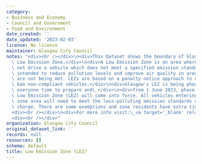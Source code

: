 ```yaml
---
category:
- Business and Economy
- Council and Government
- Food and Environment
date_created: ''
date_updated: '2023-02-03'
license: No licence
maintainer: Glasgow City Council
notes: "<div><br /></div>\n<div>This Dataset shows the boundary of Glasgow City Council\
  \ Low Emission Zone.</div>\n<div>A Low Emission Zone is an area where a person may\
  \ not drive a vehicle which does not meet a specified emission standard. LEZs are\
  \ intended to reduce pollution levels and improve air quality in areas where standards\
  \ are not being met. LEZs are based on a penalty notice approach to effectively\
  \ ban non-compliant vehicles.</div>\n<div>Glasgow's LEZ is being phased in to give\
  \ everyone time to prepare and\_</div>\n<div>from 1 June 2023, phase 2 (all vehicles)\_\
  \ Low Emission Zone (LEZ) will come into force. All vehicles entering the city centre\
  \ zone area will need to meet the less-polluting emission standards or face a penalty\
  \ charge. There are some exemptions and zone residents have extra time to comply.</div>\n\
  <div><br /></div>\n<div>For more info visit:\_<a target='_blank' rel='noopener noreferrer'>https://www.glasgow.gov.uk/index.aspx?articleid=23025</a></div>\n\
  <div><br /></div>"
organization: Glasgow City Council
original_dataset_link: ''
records: null
resources: []
schema: default
title: Low Emission Zone (LEZ)
---
```

